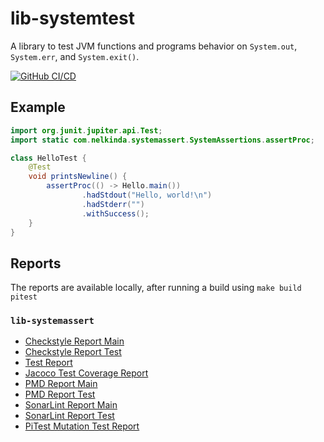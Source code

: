 # lib-systemtest

A library to test JVM functions and programs behavior on `System.out`, `System.err`, and `System.exit()`.

[![GitHub CI/CD](https://github.com/nelkinda/lib-systemtest/workflows/CI/CD/badge.svg)](https://github.com/nelkinda/lib-systemtest/actions)

## Example

```java
import org.junit.jupiter.api.Test;
import static com.nelkinda.systemassert.SystemAssertions.assertProc;

class HelloTest {
    @Test
    void printsNewline() {
        assertProc(() -> Hello.main())
                .hadStdout("Hello, world!\n")
                .hadStderr("")
                .withSuccess();
    }
}
```

## Reports
The reports are available locally, after running a build using `make build pitest`

### `lib-systemassert`
* [Checkstyle Report Main](lib-systemassert/build/reports/checkstyle/main.html)
* [Checkstyle Report Test](lib-systemassert/build/reports/checkstyle/test.html)
* [Test Report](lib-systemassert/build/reports/tests/test/index.html)
* [Jacoco Test Coverage Report](lib-systemassert/build/reports/jacoco/test/html/index.html)
* [PMD Report Main](lib-systemassert/build/reports/pmd/main.html)
* [PMD Report Test](lib-systemassert/build/reports/pmd/test.html)
* [SonarLint Report Main](lib-systemassert/build/reports/sonarlint/sonarlintMain/report.html)
* [SonarLint Report Test](lib-systemassert/build/reports/sonarlint/sonarlintTest/report.html)
* [PiTest Mutation Test Report](lib-systemassert/build/reports/pitest/index.html)

